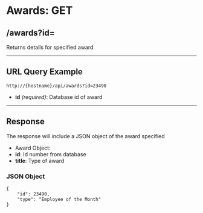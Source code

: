 # Awards: GET

## /awards?id=

Returns details for specified award

---

## URL Query Example

```
http://{hostname}/api/awards?id=23490
```

- **id** *(required)*: Database id of award

---

## Response

The response will include a JSON object of the award specified

- Award Object:
 - **id**: Id number from database
 - **title**: Type of award

### JSON Object

```
{
	"id": 23490,
    "type": "Employee of the Month"
}

```